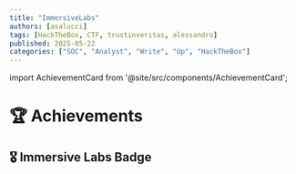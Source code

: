 ```yaml
---
title: "ImmersiveLabs"
authors: [asalucci]
tags: [HackTheBox, CTF, trustinveritas, alessandro]
published: 2025-05-22
categories: ["SOC", "Analyst", "Write", "Up", "HackTheBox"]
---
```


import AchievementCard from '@site/src/components/AchievementCard';

# 🏆 Achievements

## 🎖️ Immersive Labs Badge

<AchievementCard 
  title="Immersive Labs – Incident Response"
  description="A simulated lab exercise covering Incident Response."
  imageSrc="/img/IncidentResponse.png"
  externalLink="https://immersivelabs.online/share/achievement/56435a07bb111ebebd4f050bdbaaeeae"
/>